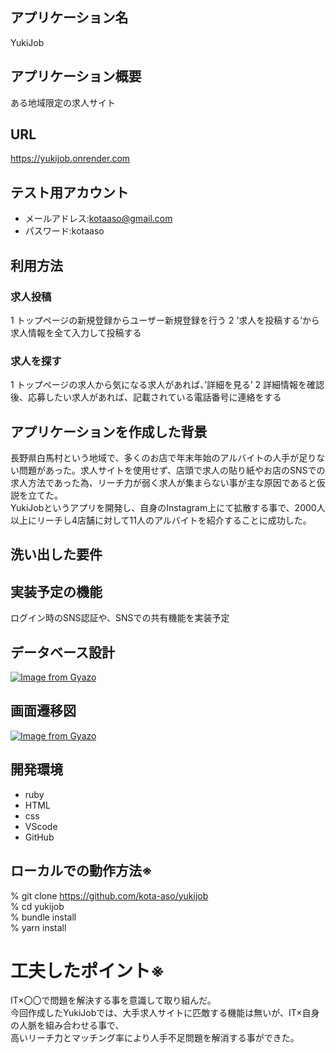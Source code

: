 ## アプリケーション名
YukiJob


## アプリケーション概要
ある地域限定の求人サイト


## URL
https://yukijob.onrender.com


## テスト用アカウント
* メールアドレス:kotaaso@gmail.com
* パスワード:kotaaso


## 利用方法
### 求人投稿
1 トップページの新規登録からユーザー新規登録を行う
2 ’求人を投稿する’から求人情報を全て入力して投稿する


### 求人を探す
1 トップページの求人から気になる求人があれば、’詳細を見る’
2 詳細情報を確認後、応募したい求人があれば、記載されている電話番号に連絡をする


## アプリケーションを作成した背景
長野県白馬村という地域で、多くのお店で年末年始のアルバイトの人手が足りない問題があった。求人サイトを使用せず、店頭で求人の貼り紙やお店のSNSでの求人方法であった為、リーチ力が弱く求人が集まらない事が主な原因であると仮説を立てた。<br>
YukiJobというアプリを開発し、自身のInstagram上にて拡散する事で、2000人以上にリーチし4店舗に対して11人のアルバイトを紹介することに成功した。


## 洗い出した要件	


## 実装予定の機能	
ログイン時のSNS認証や、SNSでの共有機能を実装予定


## データベース設計	
[![Image from Gyazo](https://i.gyazo.com/59613dbc7bf3776553fde12a5b297a9f.png)](https://gyazo.com/59613dbc7bf3776553fde12a5b297a9f)


## 画面遷移図	
[![Image from Gyazo](https://i.gyazo.com/0366dc9ccefd3ddaf8e8e001c415485f.png)](https://gyazo.com/0366dc9ccefd3ddaf8e8e001c415485f)


## 開発環境	
* ruby
* HTML
* css
* VScode
* GitHub


## ローカルでの動作方法※	
% git clone https://github.com/kota-aso/yukijob<br>
% cd yukijob<br>
% bundle install<br>
% yarn install<br>


# 工夫したポイント※	
IT×〇〇で問題を解決する事を意識して取り組んだ。<br>
今回作成したYukiJobでは、大手求人サイトに匹敵する機能は無いが、IT×自身の人脈を組み合わせる事で、<br>
高いリーチ力とマッチング率により人手不足問題を解消する事ができた。

